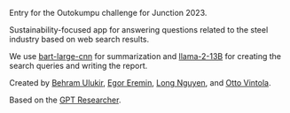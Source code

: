 Entry for the Outokumpu challenge for Junction 2023.

Sustainability-focused app for answering questions related to the steel industry based on web search results.

We use [bart-large-cnn](https://huggingface.co/facebook/bart-large-cnn) for summarization and [llama-2-13B](https://huggingface.co/meta-llama/Llama-2-13b) for creating the search queries and writing the report.

Created by [Behram Ulukir](https://github.com/behramulukir), [Egor Eremin](https://github.com/gydis), [Long Nguyen](https://github.com/normsie), and [Otto Vintola](https://github.com/OttoVintola).

Based on the [GPT Researcher](https://github.com/assafelovic/gpt-researcher).
